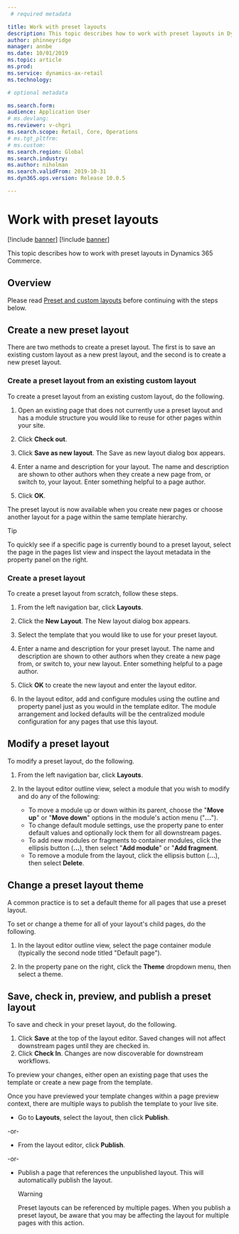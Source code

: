 ```yaml
---
 # required metadata

title: Work with preset layouts
description: This topic describes how to work with preset layouts in Dynamics 365 Commerce.
author: phinneyridge
manager: annbe
ms.date: 10/01/2019
ms.topic: article
ms.prod: 
ms.service: dynamics-ax-retail
ms.technology: 

# optional metadata

ms.search.form:  
audience: Application User
# ms.devlang: 
ms.reviewer: v-chgri
ms.search.scope: Retail, Core, Operations
# ms.tgt_pltfrm: 
# ms.custom: 
ms.search.region: Global
ms.search.industry: 
ms.author: niholman
ms.search.validFrom: 2019-10-31
ms.dyn365.ops.version: Release 10.0.5

---
```


# Work with preset layouts

[!include [banner](../includes/preview-banner.md)]
[!include [banner](../includes/banner.md)]

This topic describes how to work with preset layouts in Dynamics 365 Commerce.

## Overview

Please read [Preset and custom layouts](templates-layouts-overview.md#preset-and-custom-layouts) before continuing with the steps below.

## Create a new preset layout

There are two methods to create a preset layout. The first is to save an existing custom layout as a new prest layout, and the second is to create a new preset layout.

### Create a preset layout from an existing custom layout

To create a preset layout from an existing custom layout, do the following.

1. Open an existing page that does not currently use a preset layout and has a module structure you would like to reuse for other pages within your site.

1. Click **Check out**.

1. Click **Save as new layout**. The Save as new layout dialog box appears.

1. Enter a name and description for your layout. The name and description are shown to other authors when they create a new page from, or switch to, your layout. Enter something helpful to a page author.

1. Click **OK**.

The preset layout is now available when you create new pages or choose another layout for a page within the same template hierarchy.

> [!TIP]
   >
   > To quickly see if a specific page is currently bound to a preset layout, select the page in the pages list view and inspect the layout metadata in the property panel on the right.  

### Create a preset layout

To create a preset layout from scratch, follow these steps.

1. From the left navigation bar, click **Layouts**. 
   
2. Click the **New Layout**. The New layout dialog box appears.

3. Select the template that you would like to use for your preset layout.

4. Enter a name and description for your preset layout. The name and description are shown to other authors when they create a new page from, or switch to, your new layout. Enter something helpful to a page author.

5. Click **OK** to create the new layout and enter the layout editor.

6. In the layout editor, add and configure modules using the outline and property panel just as you would in the template editor. The module arrangement and locked defaults will be the centralized module configuration for any pages that use this layout.

## Modify a preset layout

To modify a preset layout, do the following.

1. From the left navigation bar, click **Layouts**. 
   
1. In the layout editor outline view, select a module that you wish to modify and do any of the following:

    - To move a module up or down within its parent, choose the "**Move up**" or "**Move down**" options in the module's action menu ("**...**").
    - To change default module settings, use the property pane to enter default values and optionally lock them for all downstream pages.
    - To add new modules or fragments to container modules,  click the ellipsis button (**...**), then select "**Add module**" or "**Add fragment**.
    - To remove a module from the layout, click the ellipsis button (**...**), then select **Delete**.

## Change a preset layout theme

A common practice is to set a default theme for all pages that use a preset layout. 

To set or change a theme for all of your layout's child pages, do the following.

1. In the layout editor outline view, select the page container module (typically the second node titled "Default page").

1. In the property pane on the right, click the **Theme** dropdown menu, then select a theme.  

## Save, check in, preview, and publish a preset layout

To save and check in your preset layout, do the following.

1. Click **Save** at the top of the layout editor. Saved changes will not affect downstream pages until they are checked in.  
1. Click **Check In**. Changes are now discoverable for downstream workflows.

To preview your changes, either open an existing page that uses the template or create a new page from the template.  

Once you have previewed your template changes within a page preview context, there are multiple ways to publish the template to your live site.


* Go to **Layouts**, select the layout, then click **Publish**.

-or-

* From the layout editor, click **Publish**.

-or-

* Publish a page that references the unpublished layout. This will automatically publish the layout.

  > [!WARNING]
  >
  > Preset layouts can be referenced by multiple pages.  When you publish a preset layout, be aware that you may be affecting the layout for multiple pages with this action.  
